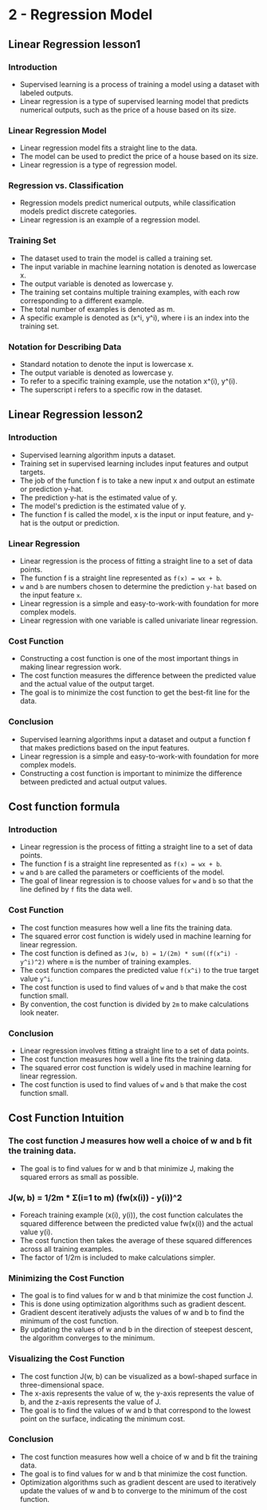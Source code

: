 # 2 - Regression Model

## Linear Regression lesson1

### Introduction

- Supervised learning is a process of training a model using a dataset with labeled outputs.
- Linear regression is a type of supervised learning model that predicts numerical outputs, such as the price of a house based on its size.

### Linear Regression Model

- Linear regression model fits a straight line to the data.
- The model can be used to predict the price of a house based on its size.
- Linear regression is a type of regression model.

### Regression vs. Classification

- Regression models predict numerical outputs, while classification models predict discrete categories.
- Linear regression is an example of a regression model.

### Training Set

- The dataset used to train the model is called a training set.
- The input variable in machine learning notation is denoted as lowercase x.
- The output variable is denoted as lowercase y.
- The training set contains multiple training examples, with each row corresponding to a different example.
- The total number of examples is denoted as m.
- A specific example is denoted as (x^i, y^i), where i is an index into the training set.

### Notation for Describing Data

- Standard notation to denote the input is lowercase x.
- The output variable is denoted as lowercase y.
- To refer to a specific training example, use the notation x^(i), y^(i).
- The superscript i refers to a specific row in the dataset.

## Linear Regression lesson2

### Introduction

- Supervised learning algorithm inputs a dataset.
- Training set in supervised learning includes input features and output targets.
- The job of the function f is to take a new input x and output an estimate or prediction y-hat.
- The prediction y-hat is the estimated value of y.
- The model's prediction is the estimated value of y.
- The function f is called the model, x is the input or input feature, and y-hat is the output or prediction.

### Linear Regression

- Linear regression is the process of fitting a straight line to a set of data points.
- The function f is a straight line represented as `f(x) = wx + b`.
- `w` and `b` are numbers chosen to determine the prediction `y-hat` based on the input feature `x`.
- Linear regression is a simple and easy-to-work-with foundation for more complex models.
- Linear regression with one variable is called univariate linear regression.

### Cost Function

- Constructing a cost function is one of the most important things in making linear regression work.
- The cost function measures the difference between the predicted value and the actual value of the output target.
- The goal is to minimize the cost function to get the best-fit line for the data.

### Conclusion

- Supervised learning algorithms input a dataset and output a function f that makes predictions based on the input features.
- Linear regression is a simple and easy-to-work-with foundation for more complex models.
- Constructing a cost function is important to minimize the difference between predicted and actual output values.

## Cost function formula

### Introduction

- Linear regression is the process of fitting a straight line to a set of data points.
- The function f is a straight line represented as `f(x) = wx + b`.
- `w` and `b` are called the parameters or coefficients of the model.
- The goal of linear regression is to choose values for `w` and `b` so that the line defined by `f` fits the data well.

### Cost Function

- The cost function measures how well a line fits the training data.
- The squared error cost function is widely used in machine learning for linear regression.
- The cost function is defined as `J(w, b) = 1/(2m) * sum((f(x^i) - y^i)^2)` where `m` is the number of training examples.
- The cost function compares the predicted value `f(x^i)` to the true target value `y^i`.
- The cost function is used to find values of `w` and `b` that make the cost function small.
- By convention, the cost function is divided by `2m` to make calculations look neater.

### Conclusion

- Linear regression involves fitting a straight line to a set of data points.
- The cost function measures how well a line fits the training data.
- The squared error cost function is widely used in machine learning for linear regression.
- The cost function is used to find values of `w` and `b` that make the cost function small.

## Cost Function Intuition

### The cost function J measures how well a choice of w and b fit the training data.

- The goal is to find values for w and b that minimize J, making the squared errors as small as possible.

### J(w, b) = 1/2m \* Σ(i=1 to m) (fw(x(i)) - y(i))^2

- Foreach training example (x(i), y(i)), the cost function calculates the squared difference between the predicted value fw(x(i)) and the actual value y(i).
- The cost function then takes the average of these squared differences across all training examples.
- The factor of 1/2m is included to make calculations simpler.

### Minimizing the Cost Function

- The goal is to find values for w and b that minimize the cost function J.
- This is done using optimization algorithms such as gradient descent.
- Gradient descent iteratively adjusts the values of w and b to find the minimum of the cost function.
- By updating the values of w and b in the direction of steepest descent, the algorithm converges to the minimum.

### Visualizing the Cost Function

- The cost function J(w, b) can be visualized as a bowl-shaped surface in three-dimensional space.
- The x-axis represents the value of w, the y-axis represents the value of b, and the z-axis represents the value of J.
- The goal is to find the values of w and b that correspond to the lowest point on the surface, indicating the minimum cost.

### Conclusion

- The cost function measures how well a choice of w and b fit the training data.
- The goal is to find values for w and b that minimize the cost function.
- Optimization algorithms such as gradient descent are used to iteratively update the values of w and b to converge to the minimum of the cost function.
